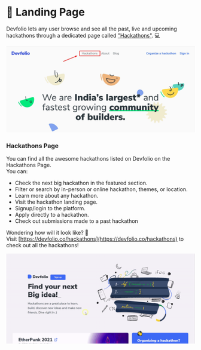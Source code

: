 # 🛬 Landing Page

Devfolio lets any user browse and see all the past, live and upcoming hackathons through a dedicated page called ["Hackathons"](https://devfolio.co/hackathons). 💻

![](../.gitbook/assets/image%20%28110%29.png)

### Hackathons Page

You can find all the awesome hackathons listed on Devfolio on the Hackathons Page.   
You can:

* Check the next big hackathon in the featured section.
* Filter or search by in-person or online hackathon, themes, or location.
* Learn more about any hackathon.
* Visit the hackathon landing page.
* Signup/login to the platform.
* Apply directly to a hackathon.
* Check out submissions made to a past hackathon

Wondering how will it look like? 🤔  
Visit [https://devfolio.co/hackathons](https://devfolio.co/hackathons) to check out all the hackathons! 

![](../.gitbook/assets/h2.gif)

